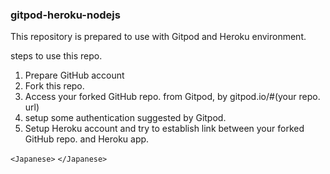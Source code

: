 ### gitpod-heroku-nodejs
This repository is prepared to use with Gitpod and Heroku environment.

steps to use this repo.
1. Prepare GitHub account
2. Fork this repo.
3. Access your forked GitHub repo. from Gitpod, by gitpod.io/#(your repo. url)
4. setup some authentication suggested by Gitpod.
5. Setup Heroku account and try to establish link between your forked GitHub repo. and Heroku app.

`<Japanese>`
`</Japanese>`
